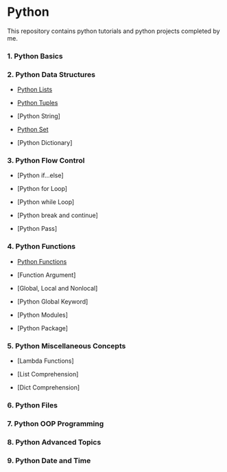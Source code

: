 # **Python**

This repository contains python tutorials and python projects completed by me.


### **1.	Python Basics**

### **2.	Python Data Structures**

   - [Python Lists](https://github.com/pb111/Python/blob/master/Python_Lists.ipynb)
   
   - [Python Tuples](https://github.com/pb111/Python/blob/master/Python_Tuples.ipynb)
   
   - [Python String]
   
   - [Python Set](https://github.com/pb111/Python/blob/master/Python_Sets.ipynb)
   
   - [Python Dictionary]
   
### **3.	Python Flow Control**

   - [Python if...else]
   
   - [Python for Loop]
   
   - [Python while Loop]
   
   - [Python break and continue]
   
   - [Python Pass]

### **4.	Python Functions**

   - [Python Functions](https://github.com/pb111/Python/blob/master/Python_Functions.ipynb)
   
   - [Function Argument]
   
   - [Global, Local and Nonlocal]
   
   - [Python Global Keyword]
   
   - [Python Modules]
   
   - [Python Package]
   
### **5.	Python Miscellaneous Concepts**

   - [Lambda Functions]
   
   - [List Comprehension]
   
   - [Dict Comprehension]
   
### **6.	Python Files**

### **7.	Python OOP Programming**

### **8.	Python Advanced Topics**

### **9.	Python Date and Time**

